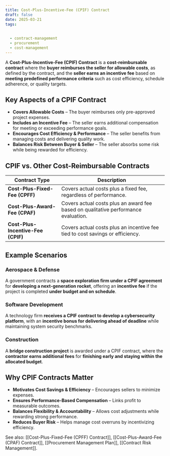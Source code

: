 ```yaml
---
title: Cost-Plus-Incentive-Fee (CPIF) Contract
draft: false
date: 2025-03-21
tags:
  
  
  - contract-management
  - procurement
  - cost-management
---
```


A **Cost-Plus-Incentive-Fee (CPIF) Contract** is a **cost-reimbursable contract** where the **buyer reimburses the seller for allowable costs**, as defined by the contract, and the **seller earns an incentive fee** based on **meeting predefined performance criteria** such as cost efficiency, schedule adherence, or quality targets.

## **Key Aspects of a CPIF Contract**
- **Covers Allowable Costs** – The buyer reimburses only pre-approved project expenses.
- **Includes an Incentive Fee** – The seller earns additional compensation for meeting or exceeding performance goals.
- **Encourages Cost Efficiency & Performance** – The seller benefits from managing costs and delivering quality work.
- **Balances Risk Between Buyer & Seller** – The seller absorbs some risk while being rewarded for efficiency.

## **CPIF vs. Other Cost-Reimbursable Contracts**
| **Contract Type**         | **Description** |
|---------------------------|------------------------------------------------|
| **Cost-Plus-Fixed-Fee (CPFF)** | Covers actual costs plus a fixed fee, regardless of performance. |
| **Cost-Plus-Award-Fee (CPAF)** | Covers actual costs plus an award fee based on qualitative performance evaluation. |
| **Cost-Plus-Incentive-Fee (CPIF)** | Covers actual costs plus an incentive fee tied to cost savings or efficiency. |

## **Example Scenarios**

### **Aerospace & Defense**
A government contracts a **space exploration firm under a CPIF agreement** for **developing a next-generation rocket**, offering an **incentive fee** if the project is completed **under budget and on schedule**.

### **Software Development**
A technology firm **receives a CPIF contract to develop a cybersecurity platform**, with an **incentive bonus for delivering ahead of deadline** while maintaining system security benchmarks.

### **Construction**
A **bridge construction project** is awarded under a CPIF contract, where the **contractor earns additional fees** for **finishing early and staying within the allocated budget**.

## **Why CPIF Contracts Matter**
- **Motivates Cost Savings & Efficiency** – Encourages sellers to minimize expenses.
- **Ensures Performance-Based Compensation** – Links profit to measurable outcomes.
- **Balances Flexibility & Accountability** – Allows cost adjustments while rewarding strong performance.
- **Reduces Buyer Risk** – Helps manage cost overruns by incentivizing efficiency.

See also: [[Cost-Plus-Fixed-Fee (CPFF) Contract]], [[Cost-Plus-Award-Fee (CPAF) Contract]], [[Procurement Management Plan]], [[Contract Risk Management]].
